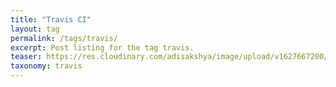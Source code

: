 ```yaml
---
title: "Travis CI"
layout: tag
permalink: /tags/travis/
excerpt: Post listing for the tag travis.
teaser: https://res.cloudinary.com/adisakshya/image/upload/v1627667200/weblog/tags/travis_hezjbq.png
taxonomy: travis
---
```

